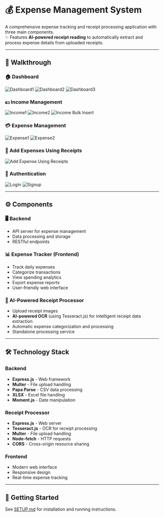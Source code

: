 # 💰 Expense Management System

A comprehensive expense tracking and receipt processing application with three main components.  
✨ Features **AI-powered receipt reading** to automatically extract and process expense details from uploaded receipts.

---

## 🚀 Walkthrough

### 🏠 Dashboard

![Dashboard1](Images/Dashboard1.jpg)
![Dashboard2](Images/Dashboard2.jpg)
![Dashboard3](Images/Dashboard3.jpg)

### 💵 Income Management

![Income1](Images/Income1.jpg)
![Income2](Images/Income2.jpg)
![Income Bulk Insert](Images/Income-Bulk-Insert.jpg)

### 💳 Expense Management

![Expense1](Images/Expense1.jpg)
![Expense2](Images/Expense2.jpg)

### 📄 Add Expenses Using Receipts

![Add Expense Using Receipts](Images/Add-Expense-Using-Receits.jpg)

### 📲 Authentication

![Login](Images/Login.jpg)
![Signup](Images/Signup.jpg)

---

## ⚙️ Components

### 🖥️ Backend

-   API server for expense management
-   Data processing and storage
-   RESTful endpoints

### 📊 Expense Tracker (Frontend)

-   Track daily expenses
-   Categorize transactions
-   View spending analytics
-   Export expense reports
-   User-friendly web interface

### 🤖 AI-Powered Receipt Processor

-   Upload receipt images
-   **AI-powered OCR** (using Tesseract.js) for intelligent receipt data extraction
-   Automatic expense categorization and processing
-   Standalone processing service

---

## 🛠 Technology Stack

### Backend

-   **Express.js** - Web framework
-   **Multer** - File upload handling
-   **Papa Parse** - CSV data processing
-   **XLSX** - Excel file handling
-   **Moment.js** - Date manipulation

### Receipt Processor

-   **Express.js** - Web server
-   **Tesseract.js** - OCR for receipt processing
-   **Multer** - File upload handling
-   **Node-fetch** - HTTP requests
-   **CORS** - Cross-origin resource sharing

### Frontend

-   Modern web interface
-   Responsive design
-   Real-time expense tracking

---

## 🚀 Getting Started

See [SETUP.md](SETUP.md) for installation and running instructions.
